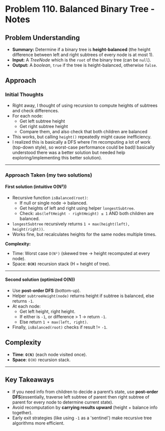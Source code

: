 # Problem 110. Balanced Binary Tree - Notes

## Problem Understanding

- **Summary:** Determine if a binary tree is **height-balanced** (the height difference between left and right subtrees of every node is at most 1).
- **Input:** A _TreeNode_ which is the `root` of the binary tree (can be `null`).
- **Output:** A _boolean_, `true` if the tree is height-balanced, otherwise `false`.

## Approach

### Initial Thoughts

- Right away, I thought of using recursion to compute heights of subtrees and check differences.
- For each node:
  - Get left subtree height
  - Get right subtree height
  - Compare them, and also check that both children are balanced
- This works, but calling `height()` repeatedly might cause inefficiency.
- I realized this is basically a DFS where I’m recomputing a lot of work (top-down style), so worst-case performance could be bad(I basically understood there was a better solution but needed help exploring/implementing this better solution).

---

### Approach Taken (my two solutions)

#### **First solution (intuitive O(N²))**

- Recursive function `isBalanced(root)`:
  - If null or single node → balanced.
  - Get heights of left and right using helper `longestSubtree`.
  - Check: `abs(leftHeight - rightHeight) ≤ 1` AND both children are balanced.
- `longestSubtree` recursively returns `1 + max(height(left), height(right))`.
- Works fine, but recalculates heights for the same nodes multiple times.

**Complexity:**

- Time: Worst case `O(N²)` (skewed tree → height recomputed at every node).
- Space: **`O(H)`** recursion stack (H = height of tree).

---

#### **Second solution (optimized O(N))**

- Use **post-order DFS** (bottom-up).
- Helper `subtreeHeight(node)` returns height if subtree is balanced, else returns `-1`.
- At each node:
  - Get left height, right height.
  - If either is `-1`, or difference > 1 → return `-1`.
  - Else return `1 + max(left, right)`.
- Finally, `isBalanced(root)` checks if result != `-1`.

## Complexity

- **Time**: **`O(N)`** (each node visited once).
- **Space**: `O(H)` recursion stack.

---

<!-- # Challenges

## Obstacles Faced
-

## Edge Cases
- -->

## Key Takeaways

- If you need info from children to decide a parent’s state, use **post-order DFS**(essentially, traverse left subtree of parent then right subtree of parent for every node to determine current state).
- Avoid recomputation by **carrying results upward** (height + balance info together).
- Early exit strategies (like using `-1` as a 'sentinel') make recursive tree algorithms more efficient.
